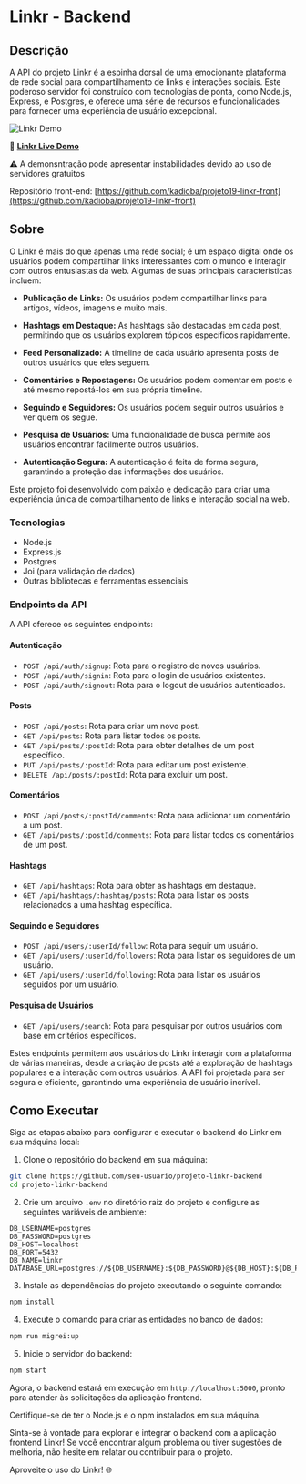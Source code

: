 # Linkr - Backend

## Descrição

A API do projeto Linkr é a espinha dorsal de uma emocionante plataforma de rede social para compartilhamento de links e interações sociais. Este poderoso servidor foi construído com tecnologias de ponta, como Node.js, Express, e Postgres, e oferece uma série de recursos e funcionalidades para fornecer uma experiência de usuário excepcional.

![Linkr Demo]()

🚀 **[Linkr Live Demo](https://projeto19-linkr-front-77u8lzs42-kadioba.vercel.app/)**

⚠️ A demonsntração pode apresentar instabilidades devido ao uso de servidores gratuitos

Repositório front-end: [https://github.com/kadioba/projeto19-linkr-front](https://github.com/kadioba/projeto19-linkr-front)

## Sobre

O Linkr é mais do que apenas uma rede social; é um espaço digital onde os usuários podem compartilhar links interessantes com o mundo e interagir com outros entusiastas da web. Algumas de suas principais características incluem:

- **Publicação de Links:** Os usuários podem compartilhar links para artigos, vídeos, imagens e muito mais.

- **Hashtags em Destaque:** As hashtags são destacadas em cada post, permitindo que os usuários explorem tópicos específicos rapidamente.

- **Feed Personalizado:** A timeline de cada usuário apresenta posts de outros usuários que eles seguem.

- **Comentários e Repostagens:** Os usuários podem comentar em posts e até mesmo repostá-los em sua própria timeline.

- **Seguindo e Seguidores:** Os usuários podem seguir outros usuários e ver quem os segue.

- **Pesquisa de Usuários:** Uma funcionalidade de busca permite aos usuários encontrar facilmente outros usuários.

- **Autenticação Segura:** A autenticação é feita de forma segura, garantindo a proteção das informações dos usuários.

Este projeto foi desenvolvido com paixão e dedicação para criar uma experiência única de compartilhamento de links e interação social na web.

### Tecnologias

- Node.js
- Express.js
- Postgres
- Joi (para validação de dados)
- Outras bibliotecas e ferramentas essenciais

### Endpoints da API

A API oferece os seguintes endpoints:

#### Autenticação

- `POST /api/auth/signup`: Rota para o registro de novos usuários.
- `POST /api/auth/signin`: Rota para o login de usuários existentes.
- `POST /api/auth/signout`: Rota para o logout de usuários autenticados.

#### Posts

- `POST /api/posts`: Rota para criar um novo post.
- `GET /api/posts`: Rota para listar todos os posts.
- `GET /api/posts/:postId`: Rota para obter detalhes de um post específico.
- `PUT /api/posts/:postId`: Rota para editar um post existente.
- `DELETE /api/posts/:postId`: Rota para excluir um post.

#### Comentários

- `POST /api/posts/:postId/comments`: Rota para adicionar um comentário a um post.
- `GET /api/posts/:postId/comments`: Rota para listar todos os comentários de um post.

#### Hashtags

- `GET /api/hashtags`: Rota para obter as hashtags em destaque.
- `GET /api/hashtags/:hashtag/posts`: Rota para listar os posts relacionados a uma hashtag específica.

#### Seguindo e Seguidores

- `POST /api/users/:userId/follow`: Rota para seguir um usuário.
- `GET /api/users/:userId/followers`: Rota para listar os seguidores de um usuário.
- `GET /api/users/:userId/following`: Rota para listar os usuários seguidos por um usuário.

#### Pesquisa de Usuários

- `GET /api/users/search`: Rota para pesquisar por outros usuários com base em critérios específicos.

Estes endpoints permitem aos usuários do Linkr interagir com a plataforma de várias maneiras, desde a criação de posts até a exploração de hashtags populares e a interação com outros usuários. A API foi projetada para ser segura e eficiente, garantindo uma experiência de usuário incrível.

## Como Executar

Siga as etapas abaixo para configurar e executar o backend do Linkr em sua máquina local:

1. Clone o repositório do backend em sua máquina:

```bash
git clone https://github.com/seu-usuario/projeto-linkr-backend
cd projeto-linkr-backend
```

2. Crie um arquivo `.env` no diretório raiz do projeto e configure as seguintes variáveis de ambiente:

```dotenv
DB_USERNAME=postgres
DB_PASSWORD=postgres
DB_HOST=localhost
DB_PORT=5432
DB_NAME=linkr
DATABASE_URL=postgres://${DB_USERNAME}:${DB_PASSWORD}@${DB_HOST}:${DB_PORT}/${DB_NAME}
```

3. Instale as dependências do projeto executando o seguinte comando:

```bash
npm install
```

4. Execute o comando para criar as entidades no banco de dados:

```bash
npm run migrei:up
```

5. Inicie o servidor do backend:

```bash
npm start
```

Agora, o backend estará em execução em `http://localhost:5000`, pronto para atender às solicitações da aplicação frontend.

Certifique-se de ter o Node.js e o npm instalados em sua máquina.

Sinta-se à vontade para explorar e integrar o backend com a aplicação frontend Linkr! Se você encontrar algum problema ou tiver sugestões de melhoria, não hesite em relatar ou contribuir para o projeto.

Aproveite o uso do Linkr! 🌐

